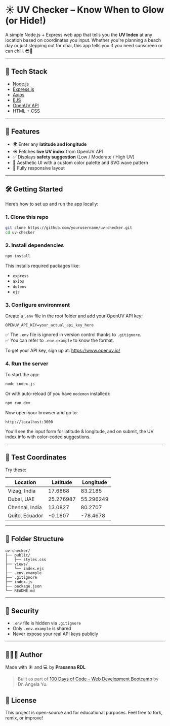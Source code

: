 # ☀️ UV Checker – Know When to Glow (or Hide!)

A simple Node.js + Express web app that tells you the **UV Index** at any location based on coordinates you input. Whether you're planning a beach day or just stepping out for chai, this app tells you if you need sunscreen or can chill. 😎🧴

---

## 🔧 Tech Stack

- [Node.js](https://nodejs.org/)
- [Express.js](https://expressjs.com/)
- [Axios](https://axios-http.com/)
- [EJS](https://ejs.co/)
- [OpenUV API](https://www.openuv.io/)
- HTML + CSS  

---

## 🚀 Features

- 🌍 Enter any **latitude and longitude**
- ☀️ Fetches **live UV index** from OpenUV API
- ✅ Displays **safety suggestion** (Low / Moderate / High UV)
- 🎨 Aesthetic UI with a custom color palette and SVG wave pattern
- 📱 Fully responsive layout

---

## 🛠️ Getting Started

Here’s how to set up and run the app locally:

### 1. Clone this repo

```bash
git clone https://github.com/yourusername/uv-checker.git
cd uv-checker
```

### 2. Install dependencies

```bash
npm install
```

This installs required packages like:
- `express`
- `axios`
- `dotenv`
- `ejs`

### 3. Configure environment

Create a `.env` file in the root folder and add your OpenUV API key:

```env
OPENUV_API_KEY=your_actual_api_key_here
```

✅ The `.env` file is ignored in version control thanks to `.gitignore`.  
✅ You can refer to `.env.example` to know the format.

To get your API key, sign up at: https://www.openuv.io/

### 4. Run the server

To start the app:

```bash
node index.js
```

Or with auto-reload (if you have `nodemon` installed):

```bash
npm run dev
```

Now open your browser and go to:

```
http://localhost:3000
```

You'll see the input form for latitude & longitude, and on submit, the UV index info with color-coded suggestions.

---

## 🧪 Test Coordinates

Try these:

| Location         | Latitude  | Longitude |
|------------------|-----------|-----------|
| Vizag, India     | 17.6868   | 83.2185   |
| Dubai, UAE       | 25.276987 | 55.296249 |
| Chennai, India   | 13.0827   | 80.2707   |
| Quito, Ecuador   | -0.1807   | -78.4678  |

---

## 📁 Folder Structure

```
uv-checker/
├── public/
│   ├── styles.css
├── views/
│   └── index.ejs
├── .env.example
├── .gitignore
├── index.js
├── package.json
└── README.md
```

---

## 🔐 Security

- `.env` file is hidden via `.gitignore`
- Only `.env.example` is shared
- Never expose your real API keys publicly

---

## 👩🏻‍💻 Author

Made with ☀️ and 💻 by **Prasanna RDL**  

> Built as part of [100 Days of Code – Web Development Bootcamp](https://www.udemy.com/course/the-complete-web-development-bootcamp/) by Dr. Angela Yu.



## 📝 License

This project is open-source and for educational purposes. Feel free to fork, remix, or improve!
